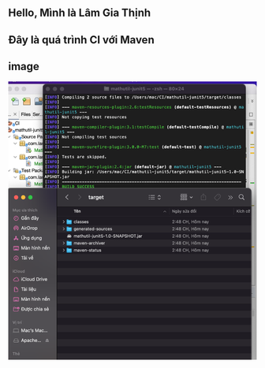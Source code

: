 ## Hello, Mình là Lâm Gia Thịnh 
## Đây là quá trình CI với Maven

## image
![Maven](https://github.com/sjsjsmsmsj/CI_Maven/blob/main/images/hinh.png)